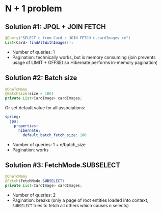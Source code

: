 # N + 1 problem

## Solution #1: JPQL + JOIN FETCH
```java
@Query("SELECT c from Card c JOIN FETCH c.cardImages ce")
List<Card> findAllWithImages();
```
- Number of queries: 1
- Pagination: technically works, but is memory consuming (join prevents usage of LIMIT + OFFSEt so Hibernate performs in-memory pagination)

## Solution #2: Batch size
```java
@OneToMany
@BatchSize(size = 100)
private List<CardImage> cardImages;
```
Or set default value for all associations:
```yml
spring:
  jpa:
    properties:
      hibernate:
        default_batch_fetch_size: 100
```
- Number of queries: 1 + n/batch_size  
- Pagination: works

## Solution #3: FetchMode.SUBSELECT
```java
@OneToMany
@Fetch(FetchMode.SUBSELECT)
private List<CardImage> cardImages;
```
- Number of queries: 2
- Pagination: breaks (only a page of root entities loaded into context, `SUBSELECT` tries to fetch all others which causes n selects)
